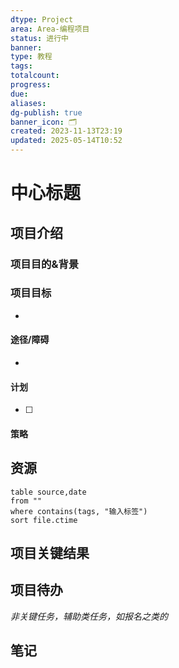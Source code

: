 ```yaml
---
dtype: Project
area: Area-编程项目
status: 进行中
banner: 
type: 教程
tags: 
totalcount: 
progress: 
due: 
aliases: 
dg-publish: true
banner_icon: 🗂️
created: 2023-11-13T23:19
updated: 2025-05-14T10:52
---
```

# 中心标题


## 项目介绍



### 项目目的&背景



### 项目目标
- 

#### 途径/障碍
- 
 
#### 计划
- [ ] 

#### 策略


## 资源
```dataview
table source,date
from ""   
where contains(tags, "输入标签")
sort file.ctime
```

## 项目关键结果


## 项目待办

*非关键任务，辅助类任务，如报名之类的*


## 笔记
